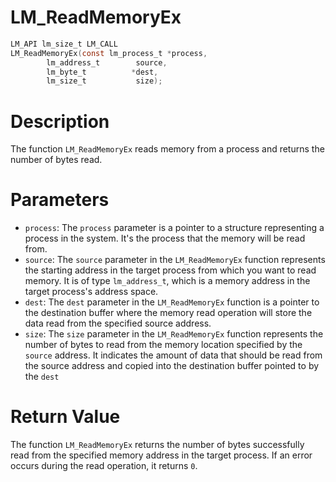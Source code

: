 # LM_ReadMemoryEx

```c
LM_API lm_size_t LM_CALL
LM_ReadMemoryEx(const lm_process_t *process,
		lm_address_t        source,
		lm_byte_t          *dest,
		lm_size_t           size);
```

# Description
The function `LM_ReadMemoryEx` reads memory from a process and returns the number of bytes read.

# Parameters
 - `process`: The `process` parameter is a pointer to a structure representing a process in the
system. It's the process that the memory will be read from.
 - `source`: The `source` parameter in the `LM_ReadMemoryEx` function represents the starting
address in the target process from which you want to read memory. It is of type `lm_address_t`,
which is a memory address in the target process's address space.
 - `dest`: The `dest` parameter in the `LM_ReadMemoryEx` function is a pointer to the destination
buffer where the memory read operation will store the data read from the specified source address.
 - `size`: The `size` parameter in the `LM_ReadMemoryEx` function represents the number of bytes to
read from the memory location specified by the `source` address. It indicates the amount of data
that should be read from the source address and copied into the destination buffer pointed to by the
`dest`

# Return Value
The function `LM_ReadMemoryEx` returns the number of bytes successfully read from the
specified memory address in the target process. If an error occurs during the read operation, it
returns `0`.
